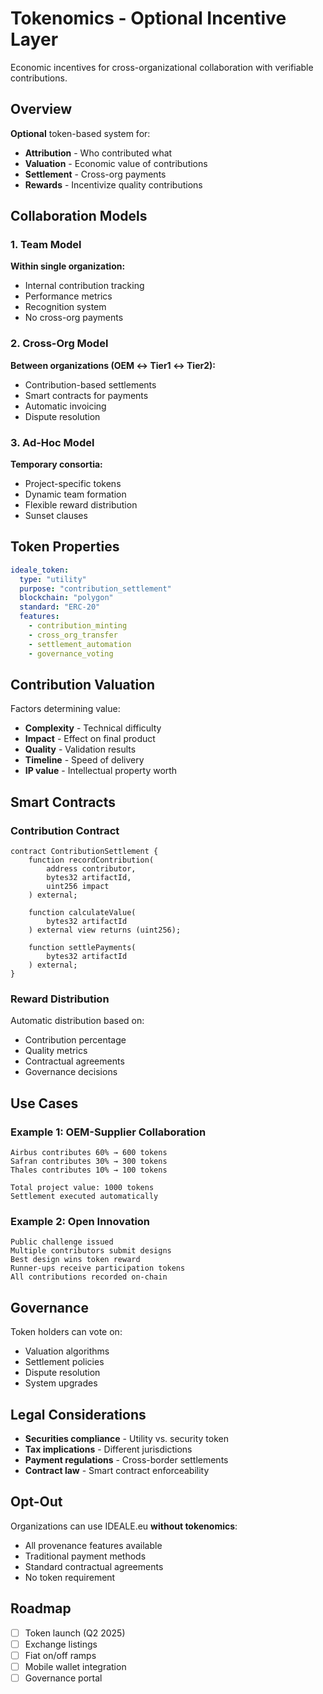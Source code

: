 # Tokenomics - Optional Incentive Layer

Economic incentives for cross-organizational collaboration with verifiable contributions.

## Overview

**Optional** token-based system for:
- **Attribution** - Who contributed what
- **Valuation** - Economic value of contributions
- **Settlement** - Cross-org payments
- **Rewards** - Incentivize quality contributions

## Collaboration Models

### 1. Team Model
**Within single organization:**
- Internal contribution tracking
- Performance metrics
- Recognition system
- No cross-org payments

### 2. Cross-Org Model
**Between organizations (OEM ↔ Tier1 ↔ Tier2):**
- Contribution-based settlements
- Smart contracts for payments
- Automatic invoicing
- Dispute resolution

### 3. Ad-Hoc Model
**Temporary consortia:**
- Project-specific tokens
- Dynamic team formation
- Flexible reward distribution
- Sunset clauses

## Token Properties

```yaml
ideale_token:
  type: "utility"
  purpose: "contribution_settlement"
  blockchain: "polygon"
  standard: "ERC-20"
  features:
    - contribution_minting
    - cross_org_transfer
    - settlement_automation
    - governance_voting
```

## Contribution Valuation

Factors determining value:
- **Complexity** - Technical difficulty
- **Impact** - Effect on final product
- **Quality** - Validation results
- **Timeline** - Speed of delivery
- **IP value** - Intellectual property worth

## Smart Contracts

### Contribution Contract
```solidity
contract ContributionSettlement {
    function recordContribution(
        address contributor,
        bytes32 artifactId,
        uint256 impact
    ) external;
    
    function calculateValue(
        bytes32 artifactId
    ) external view returns (uint256);
    
    function settlePayments(
        bytes32 artifactId
    ) external;
}
```

### Reward Distribution
Automatic distribution based on:
- Contribution percentage
- Quality metrics
- Contractual agreements
- Governance decisions

## Use Cases

### Example 1: OEM-Supplier Collaboration
```
Airbus contributes 60% → 600 tokens
Safran contributes 30% → 300 tokens
Thales contributes 10% → 100 tokens

Total project value: 1000 tokens
Settlement executed automatically
```

### Example 2: Open Innovation
```
Public challenge issued
Multiple contributors submit designs
Best design wins token reward
Runner-ups receive participation tokens
All contributions recorded on-chain
```

## Governance

Token holders can vote on:
- Valuation algorithms
- Settlement policies
- Dispute resolution
- System upgrades

## Legal Considerations

- **Securities compliance** - Utility vs. security token
- **Tax implications** - Different jurisdictions
- **Payment regulations** - Cross-border settlements
- **Contract law** - Smart contract enforceability

## Opt-Out

Organizations can use IDEALE.eu **without tokenomics**:
- All provenance features available
- Traditional payment methods
- Standard contractual agreements
- No token requirement

## Roadmap

- [ ] Token launch (Q2 2025)
- [ ] Exchange listings
- [ ] Fiat on/off ramps
- [ ] Mobile wallet integration
- [ ] Governance portal
